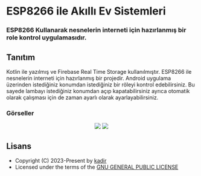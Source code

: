 <h1 align= left><b>ESP8266 ile Akıllı Ev Sistemleri</b></h1>
<h3 align = left>ESP8266 Kullanarak nesnelerin interneti için hazırlanmış bir role kontrol uygulamasıdır.</h3>

## <a name="features">Tanıtım</a>

Kotlin ile yazılmış ve Firebase Real Time Storage kullanılmıştır.
ESP8266 ile nesnelerin interneti için hazırlanmış bir projedir. 
Android uygulama üzerinden istediğiniz konumdan istediğiniz bir röleyi kontrol edebilirsiniz.
Bu sayede lambayı istediğiniz konumdan açıp kapatabilirsiniz ayrıca otomatik olarak çalışması için de zaman ayarlı olarak ayarlayabilirsiniz.

### Görseller

<p align="center">
  <img src="https://telegra.ph/file/ba1fb3df14c2078123c36.png">
  <img src="https://telegra.ph/file/431bb7347db616f4233c3.png">
</p>

## <a name="license">Lisans</a>

 - Copyright (C) 2023-Present by [kadir](github.com/kadirrbayar)️
 - Licensed under the terms of the [GNU GENERAL PUBLIC LICENSE](https://github.com/kadirrbayar/Kotlin-Firebase-ESP8266-Role/blob/main/LICENSE)
